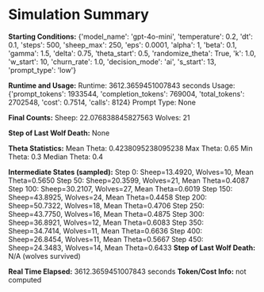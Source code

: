 # Simulation Summary

**Starting Conditions:**
{'model_name': 'gpt-4o-mini', 'temperature': 0.2, 'dt': 0.1, 'steps': 500, 'sheep_max': 250, 'eps': 0.0001, 'alpha': 1, 'beta': 0.1, 'gamma': 1.5, 'delta': 0.75, 'theta_start': 0.5, 'randomize_theta': True, 'k': 1.0, 'w_start': 10, 'churn_rate': 1.0, 'decision_mode': 'ai', 's_start': 13, 'prompt_type': 'low'}

**Runtime and Usage:**
Runtime: 3612.3659451007843 seconds
Usage: {'prompt_tokens': 1933544, 'completion_tokens': 769004, 'total_tokens': 2702548, 'cost': 0.7514, 'calls': 8124}
Prompt Type: None

**Final Counts:**
Sheep: 22.076838845827563
Wolves: 21

**Step of Last Wolf Death:**
None

**Theta Statistics:**
Mean Theta: 0.4238095238095238
Max Theta: 0.65
Min Theta: 0.3
Median Theta: 0.4

**Intermediate States (sampled):**
Step 0: Sheep=13.4920, Wolves=10, Mean Theta=0.5650
Step 50: Sheep=20.3599, Wolves=21, Mean Theta=0.4087
Step 100: Sheep=30.2107, Wolves=27, Mean Theta=0.6019
Step 150: Sheep=43.8925, Wolves=24, Mean Theta=0.4458
Step 200: Sheep=50.7322, Wolves=18, Mean Theta=0.4706
Step 250: Sheep=43.7750, Wolves=16, Mean Theta=0.4875
Step 300: Sheep=36.8921, Wolves=12, Mean Theta=0.6083
Step 350: Sheep=34.7414, Wolves=11, Mean Theta=0.6636
Step 400: Sheep=26.8454, Wolves=11, Mean Theta=0.5667
Step 450: Sheep=24.3483, Wolves=14, Mean Theta=0.6433
**Step of Last Wolf Death:** N/A (wolves survived)

**Real Time Elapsed:** 3612.3659451007843 seconds
**Token/Cost Info:** not computed